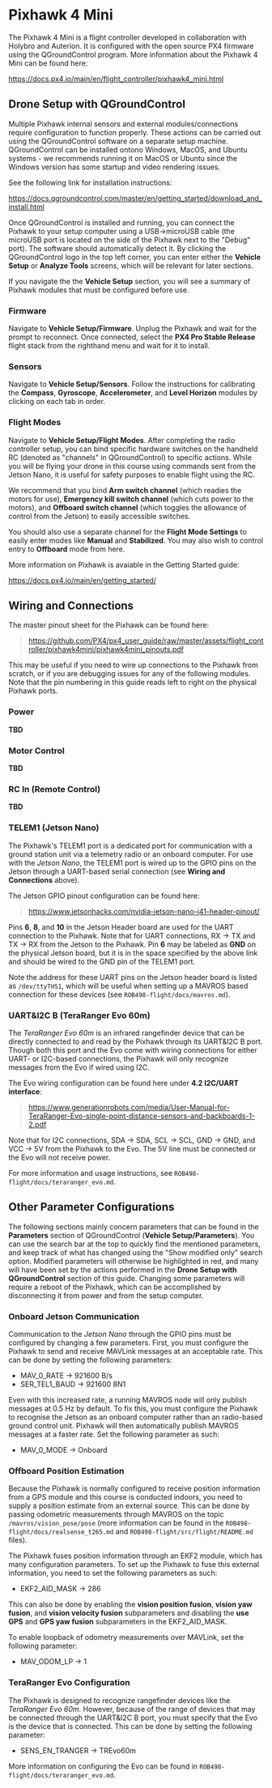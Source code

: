 # Pixhawk 4 Mini

The Pixhawk 4 Mini is a flight controller developed in collaboration with Holybro and Auterion. It is configured with the open source PX4 firmware using the QGroundControl program. More information about the Pixhawk 4 Mini can be found here:

https://docs.px4.io/main/en/flight_controller/pixhawk4_mini.html

## Drone Setup with QGroundControl

Multiple Pixhawk internal sensors and external modules/connections require configuration to function properly. These actions can be carried out using the QGroundControl software on a separate setup machine. QGroundControl can be installed ontono Windows, MacOS, and Ubuntu systems - we recommends running it on MacOS or Ubuntu since the Windows version has some startup and video rendering issues. 

See the following link for installation instructions:

https://docs.qgroundcontrol.com/master/en/getting_started/download_and_install.html

Once QGroundControl is installed and running, you can connect the Pixhawk to your setup computer using a USB->microUSB cable (the microUSB port is located on the side of the Pixhawk next to the "Debug" port). The software should automatically detect it. By clicking the QGroundControl logo in the top left corner, you can enter either the **Vehicle Setup** or **Analyze Tools** screens, which will be relevant for later sections.

If you navigate the the **Vehicle Setup** section, you will see a summary of Pixhawk modules that must be configured before use.

### Firmware

Navigate to **Vehicle Setup/Firmware**. Unplug the Pixhawk and wait for the prompt to reconnect. Once connected, select the **PX4 Pro Stable Release** flight stack from the righthand menu and wait for it to install.

### Sensors

Navigate to **Vehicle Setup/Sensors**. Follow the instructions for calibrating the **Compass**, **Gyroscope**, **Accelerometer**, and **Level Horizon** modules by clicking on each tab in order. 
### Flight Modes

Navigate to **Vehicle Setup/Flight Modes**. After completing the radio controller setup, you can bind specific hardware switches on the handheld RC (denoted as "channels" in QGroundControl) to specific actions. While you will be flying your drone in this course using commands sent from the Jetson Nano, it is useful for safety purposes to enable flight using the RC.

We recommend that you bind **Arm switch channel** (which readies the motors for use), **Emergency kill switch channel** (which cuts power to the motors), and **Offboard switch channel** (which toggles the allowance of control from the Jetson) to easily accessible switches. 

You should also use a separate channel for the **Flight Mode Settings** to easily enter modes like **Manual** and **Stabilized**. You may also wish to control entry to **Offboard** mode from here.

More information on Pixhawk is avaiable in the Getting Started guide:

https://docs.px4.io/main/en/getting_started/

## Wiring and Connections

The master pinout sheet for the Pixhawk can be found here:

> https://github.com/PX4/px4_user_guide/raw/master/assets/flight_controller/pixhawk4mini/pixhawk4mini_pinouts.pdf

This may be useful if you need to wire up connections to the Pixhawk from scratch, or if you are debugging issues for any of the following modules. Note that the pin numbering in this guide reads left to right on the physical Pixhawk ports.

### Power

**TBD**

### Motor Control

**TBD**

### RC In (Remote Control)

**TBD**

### TELEM1 (Jetson Nano)

The Pixhawk's TELEM1 port is a dedicated port for communication with a ground station unit via a telemetry radio or an onboard computer. For use with the *Jetson Nano*, the TELEM1 port is wired up to the GPIO pins on the Jetson through a UART-based serial connection (see **Wiring and Connections** above).

The Jetson GPIO pinout configuration can be found here:

> https://www.jetsonhacks.com/nvidia-jetson-nano-j41-header-pinout/

Pins **6**, **8**, and **10** in the Jetson Header board are used for the UART connection to the Pixhawk. Note that for UART connections, RX -> TX and TX -> RX from the Jetson to the Pixhawk. Pin **6** may be labeled as **GND** on the physical Jetson board, but it is in the space specified by the above link and should be wired to the GND pin of the TELEM1 port.

Note the address for these UART pins on the Jetson header board is listed as ``/dev/ttyTHS1``, which will be useful when setting up a MAVROS based connection for these devices (see ``ROB498-flight/docs/mavros.md``).

### UART&I2C B (TeraRanger Evo 60m)

The *TeraRanger Evo 60m* is an infrared rangefinder device that can be directly connected to and read by the Pixhawk through its UART&I2C B port. Though both this port and the Evo come with wiring connections for either UART- or I2C-based connections, the Pixhawk will only recognize messages from the Evo if wired using I2C. 

The Evo wiring configuration can be found here under **4.2 I2C/UART interface**:

> https://www.generationrobots.com/media/User-Manual-for-TeraRanger-Evo-single-point-distance-sensors-and-backboards-1-2.pdf

Note that for I2C connections, SDA -> SDA, SCL -> SCL, GND -> GND, and VCC -> 5V from the Pixhawk to the Evo. The 5V line must be connected or the Evo will not receive power. 

For more information and usage instructions, see ``ROB498-flight/docs/teraranger_evo.md``.

## Other Parameter Configurations

The following sections mainly concern parameters that can be found in the **Parameters** section of QGroundControl (**Vehicle Setup/Parameters**). You can use the search bar at the top to quickly find the mentioned parameters, and keep track of what has changed using the "Show modified only" search option. Modified parameters will otherwise be highlighted in red, and many will have been set by the actions performed in the **Drone Setup with QGroundControl** section of this guide. Changing some parameters will require a reboot of the Pixhawk, which can be accomplished by disconnecting it from power and from the setup computer. 

### Onboard Jetson Communication

Communication to the *Jetson Nano* through the GPIO pins must be configured by changing a few parameters. First, you must configure the Pixhawk to send and receive MAVLink messages at an acceptable rate. This can be done by setting the following parameters:

- MAV_0_RATE        -> 921600 B/s
- SER_TEL1_BAUD     -> 921600 8N1

Even with this increased rate, a running MAVROS node will only publish messages at 0.5 Hz by default. To fix this, you must configure the Pixhawk to recognise the Jetson as an onboard computer rather than an radio-based ground control unit. Pixhawk will then automatically publish MAVROS messages at a faster rate. Set the following parameter as such:

- MAV_0_MODE        -> Onboard

### Offboard Position Estimation

Because the Pixhawk is normally configured to receive position information from a GPS module and this course is conducted indoors, you need to supply a position estimate from an external source. This can be done by passing odometric measurements through MAVROS on the topic ``/mavros/vision_pose/pose`` (more information can be found in the ``ROB498-flight/docs/realsense_t265.md`` and ``ROB498-flight/src/flight/README.md`` files).

The Pixhawk fuses position information through an EKF2 module, which has many configuration parameters. To set up the Pixhawk to fuse this external information, you need to set the following parameters as such:

- EKF2_AID_MASK     -> 286

This can also be done by enabling the **vision position fusion**, **vision yaw fusion**, and **vision velocity fusion** subparameters and disabling the **use GPS** and **GPS yaw fusion** subparameters in the EKF2_AID_MASK. 

To enable loopback of odometry measurements over MAVLink, set the following parameter:

- MAV_ODOM_LP       -> 1

### TeraRanger Evo Configuration

The Pixhawk is designed to recognize rangefinder devices like the *TeraRanger Evo 60m*. However, because of the range of devices that may be connected through the UART&I2C B port, you must specify that the Evo is the device that is connected. This can be done by setting the following parameter:

- SENS_EN_TRANGER   -> TREvo60m

More information on configuring the Evo can be found in ``ROB498-flight/docs/teraranger_evo.md``.